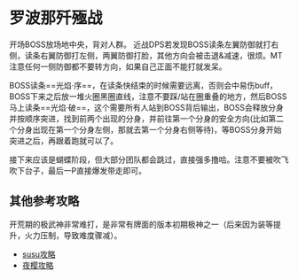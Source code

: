 # 罗波那歼殛战

开场BOSS放场地中央，背对人群。
<Role name="dps" />近战DPS若发现BOSS读条左翼防御就打右侧，读条右翼防御打左侧，两翼防御打脸，其他方向会被<Status :id="680" name="招架" />击退&减速，很烦。<Role name="tank" />MT注意任何一侧防御都不要转方向，如果自己正面不能打就发呆。

BOSS读条==光焰·序==，在读条快结束的时候需要远离，否则会中易伤buff，BOSS下来之后放一堆火圈黑圈直线，注意不要踩/站在圈重叠的地方，然后BOSS马上读条==光焰·破==，这个需要<Role name="tank" /><Role name="healer" /><Role name="dps" />所有人站到BOSS背后输出，BOSS会释放分身并按顺序突进，找到前两个出现的分身，并前往第一个分身的安全方向(比如第二个分身出现在第一个分身左侧，那就去第一个分身右侧等待)，等BOSS分身开始突进之后，再跟着跑就可以了。

接下来应该是蝴蝶阶段，但大部分团队都会跳过，直接强多撸哈。注意不要被吹飞吹下台子，最后一P直接爆发带走即可。

## 其他参考攻略

开荒期的极武神非常难打，是非常有牌面的版本初期极神之一（后来因为装等提升，火力压制，导致难度骤减）。

* [susu攻略](https://www.ffxiv.cn/detail/article/90)
* [夜樱攻略](https://bbs.nga.cn/read.php?tid=8619157)